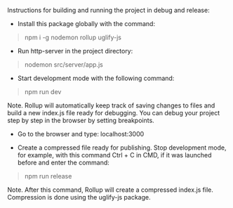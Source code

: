 Instructions for building and running the project in debug and release:

- Install this package globally with the command:

> npm i -g nodemon rollup uglify-js

- Run http-server in the project directory:

> nodemon src/server/app.js

- Start development mode with the following command:

> npm run dev

Note. Rollup will automatically keep track of saving changes to files and build a new index.js file ready for debugging. You can debug your project step by step in the browser by setting breakpoints.

- Go to the browser and type: localhost:3000

- Create a compressed file ready for publishing. Stop development mode, for example, with this command Ctrl + C in CMD, if it was launched before and enter the command:

> npm run release

Note. After this command, Rollup will create a compressed index.js file. Compression is done using the uglify-js package.
